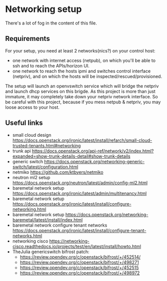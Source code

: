 Networking setup
================

There's a lot of fog in the content of this file.

Requirements
------------

For your setup, you need at least 2 networks(nics?) on your control host:

- one network with internet access (netpub), on which you'll be able to ssh and to reach the APIs/horizon UI.
- one network to reach the hosts ipmi and switches control interface (netpriv), and on which the hosts will be inspected/rescued/provisioned.

The setup will launch an openvswitch service which will bridge the netpriv and launch dhcp services on this brigde.
As this project is more than just immature, it may completely take down your netpriv network interface. So be careful 
with this project, because if you mess netpub & netpriv, you may loose access to your host.

Useful links
------------

- small cloud design https://docs.openstack.org/ironic/latest/install/refarch/small-cloud-trusted-tenants.html#networking
- trunk api https://docs.openstack.org/api-ref/network/v2/index.html?expanded=show-trunk-details-detail#show-trunk-details
- generic switch https://docs.openstack.org/networking-generic-switch/latest/configuration.html
- netmiko https://github.com/ktbyers/netmiko
- neutron ml2 setup https://docs.openstack.org/neutron/latest/admin/config-ml2.html
- baremetal network setup https://docs.openstack.org/ironic/latest/admin/multitenancy.html
- baremetal network setup https://docs.openstack.org/ironic/latest/install/configure-networking.html
- baremetal network setup https://docs.openstack.org/networking-baremetal/latest/install/index.html
- baremetal network configure tenant networks https://docs.openstack.org/ironic/latest/install/configure-tenant-networks.html
- networking cisco https://networking-cisco.readthedocs.io/projects/test/en/latest/install/howto.html
- TheJulia genericswitch bifrost patch:
   - https://review.opendev.org/c/openstack/bifrost/+/452514/
   - https://review.opendev.org/c/openstack/bifrost/+/498271
   - https://review.opendev.org/c/openstack/bifrost/+/452515
   - https://review.opendev.org/c/openstack/bifrost/+/498972
